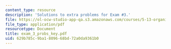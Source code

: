 ```yaml
---
content_type: resource
description: 'Solutions to extra problems for Exam #3.'
file: https://ol-ocw-studio-app-qa.s3.amazonaws.com/courses/5-13-organic-chemistry-ii-fall-2006/629b785c9ba1809668bd72a0da9361b0_exam_3_probs_key.pdf
file_type: application/pdf
resourcetype: Document
title: exam_3_probs_key.pdf
uid: 629b785c-9ba1-8096-68bd-72a0da9361b0
---
```

